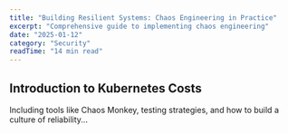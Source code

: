 ```yaml
---
title: "Building Resilient Systems: Chaos Engineering in Practice"
excerpt: "Comprehensive guide to implementing chaos engineering"
date: "2025-01-12"
category: "Security"
readTime: "14 min read"
---
```


## Introduction to Kubernetes Costs

Including tools like Chaos Monkey, testing strategies, and how to build a culture of reliability...